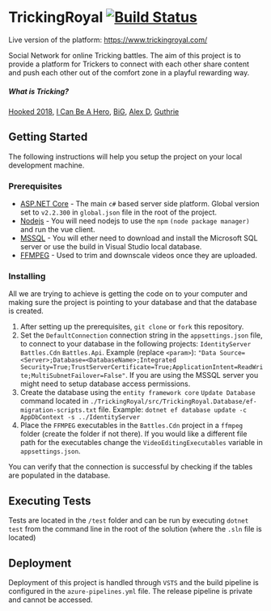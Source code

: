 # TrickingRoyal [![Build Status](https://antonwieslander.visualstudio.com/TrickingRoyal/_apis/build/status/T0shik.Tricking-Royal?branchName=master)](https://antonwieslander.visualstudio.com/TrickingRoyal/_build/latest?definitionId=5&branchName=master)

Live version of the platform: https://www.trickingroyal.com/

Social Network for online Tricking battles. The aim of this project is to provide a platform for Trickers to connect with each other share content and push each other out of the comfort zone in a playful rewarding way.

##### What is Tricking?

[Hooked 2018](https://www.youtube.com/watch?v=rZBIjYxFKHA), [I Can Be A Hero](https://www.youtube.com/watch?v=bafipTSFBMc), [BiG](https://www.seansevestre.com/big), [Alex D](https://www.youtube.com/watch?v=rVdX6tAGXZ4), [Guthrie](https://www.youtube.com/watch?v=11Z_0VKnHyw)

## Getting Started

The following instructions will help you setup the project on your local 
development machine.

### Prerequisites

- [ASP.NET Core](https://dotnet.microsoft.com/download) - The main `c#` based server side platform. Global version set to `v2.2.300` in `global.json` file in the root of the project.
- [Nodejs](https://nodejs.org/en/) - You will need nodejs to use the `npm` `(node package manager)` and run the vue client.
- [MSSQL](https://www.microsoft.com/en-us/sql-server/sql-server-downloads) - You will ether need to download and install the Microsoft SQL server or use the build in Visual Studio local database. 
- [FFMPEG](https://www.ffmpeg.org/download.html) - Used to trim and downscale videos once they are uploaded.   

### Installing 

All we are trying to achieve is getting the code on to your computer and making sure the project is pointing to your database and that the database is created.

1. After setting up the prerequisites, `git clone` or `fork` this repository.
2. Set the `DefaultConnection` connection string in the `appsettings.json` file, to connect to your database in the following projects: `IdentityServer` `Battles.Cdn` `Battles.Api`. Example (replace `<param>`): `"Data Source=<Server>;Database=<DatabaseName>;Integrated Security=True;TrustServerCertificate=True;ApplicationIntent=ReadWrite;MultiSubnetFailover=False"`. If you are using the MSSQL server you might need to setup database access permissions.
3. Create the database using the `entity framework core` `Update Database` command located in `./TrickingRoyal/src/TrickingRoyal.Database/ef-migration-scripts.txt` file. Example: `dotnet ef database update -c AppDbContext -s ../IdentityServer`
4. Place the `FFMPEG` executables in the `Battles.Cdn` project in a `ffmpeg` folder (create the folder if not there). If you would like a different file path for the executables change the `VideoEditingExecutables` variable in `appsettings.json`.

You can verify that the connection is successful by checking if the tables are populated in the database.

## Executing Tests

Tests are located in the `/test` folder and can be run by executing `dotnet test` from the command line in the root of the solution (where the `.sln` file is located)

## Deployment

Deployment of this project is handled through `VSTS` and the build pipeline is configured in the `azure-pipelines.yml` file. The release pipeline is private and cannot be accessed.
